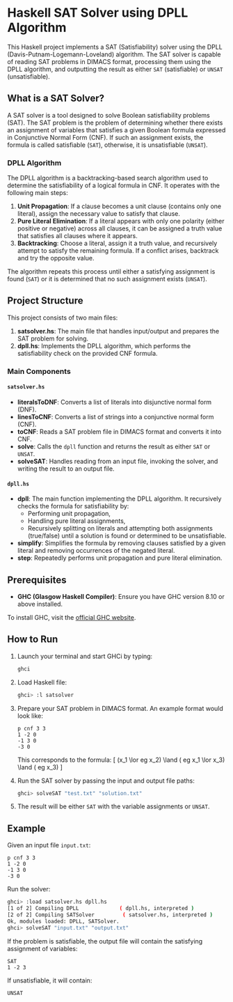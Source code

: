 
# Haskell SAT Solver using DPLL Algorithm

This Haskell project implements a SAT (Satisfiability) solver using the DPLL (Davis-Putnam-Logemann-Loveland) algorithm. The SAT solver is capable of reading SAT problems in DIMACS format, processing them using the DPLL algorithm, and outputting the result as either `SAT` (satisfiable) or `UNSAT` (unsatisfiable).

## What is a SAT Solver?

A SAT solver is a tool designed to solve Boolean satisfiability problems (SAT). The SAT problem is the problem of determining whether there exists an assignment of variables that satisfies a given Boolean formula expressed in Conjunctive Normal Form (CNF). If such an assignment exists, the formula is called satisfiable (`SAT`), otherwise, it is unsatisfiable (`UNSAT`).

### DPLL Algorithm

The DPLL algorithm is a backtracking-based search algorithm used to determine the satisfiability of a logical formula in CNF. It operates with the following main steps:
1. **Unit Propagation**: If a clause becomes a unit clause (contains only one literal), assign the necessary value to satisfy that clause.
2. **Pure Literal Elimination**: If a literal appears with only one polarity (either positive or negative) across all clauses, it can be assigned a truth value that satisfies all clauses where it appears.
3. **Backtracking**: Choose a literal, assign it a truth value, and recursively attempt to satisfy the remaining formula. If a conflict arises, backtrack and try the opposite value.

The algorithm repeats this process until either a satisfying assignment is found (`SAT`) or it is determined that no such assignment exists (`UNSAT`).

## Project Structure

This project consists of two main files:
1. **satsolver.hs**: The main file that handles input/output and prepares the SAT problem for solving.
2. **dpll.hs**: Implements the DPLL algorithm, which performs the satisfiability check on the provided CNF formula.

### Main Components

#### `satsolver.hs`
- **literalsToDNF**: Converts a list of literals into disjunctive normal form (DNF).
- **linesToCNF**: Converts a list of strings into a conjunctive normal form (CNF).
- **toCNF**: Reads a SAT problem file in DIMACS format and converts it into CNF.
- **solve**: Calls the `dpll` function and returns the result as either `SAT` or `UNSAT`.
- **solveSAT**: Handles reading from an input file, invoking the solver, and writing the result to an output file.

#### `dpll.hs`
- **dpll**: The main function implementing the DPLL algorithm. It recursively checks the formula for satisfiability by:
  - Performing unit propagation,
  - Handling pure literal assignments,
  - Recursively splitting on literals and attempting both assignments (true/false) until a solution is found or determined to be unsatisfiable.
- **simplify**: Simplifies the formula by removing clauses satisfied by a given literal and removing occurrences of the negated literal.
- **step**: Repeatedly performs unit propagation and pure literal elimination.

## Prerequisites

- **GHC (Glasgow Haskell Compiler)**: Ensure you have GHC version 8.10 or above installed.
  
To install GHC, visit the [official GHC website](https://www.haskell.org/ghc/).

## How to Run

1. Launch your terminal and start GHCi by typing:
   ```bash
   ghci
   ```
   
2. Load Haskell file:
   ```bash
   ghci> :l satsolver
   ```

3. Prepare your SAT problem in DIMACS format. An example format would look like:
   ```
   p cnf 3 3
   1 -2 0
   -1 3 0
   -3 0
   ```
   This corresponds to the formula: 
   \[
   (x_1 \lor 
eg x_2) \land (
eg x_1 \lor x_3) \land (
eg x_3)
   \]

4. Run the SAT solver by passing the input and output file paths:
   ```bash
   ghci> solveSAT "test.txt" "solution.txt"
   ```

5. The result will be either `SAT` with the variable assignments or `UNSAT`.

## Example

Given an input file `input.txt`:
```
p cnf 3 3
1 -2 0
-1 3 0
-3 0
```

Run the solver:
```bash
ghci> :load satsolver.hs dpll.hs
[1 of 2] Compiling DPLL             ( dpll.hs, interpreted )
[2 of 2] Compiling SATSolver         ( satsolver.hs, interpreted )
Ok, modules loaded: DPLL, SATSolver.
ghci> solveSAT "input.txt" "output.txt"

```

If the problem is satisfiable, the output file will contain the satisfying assignment of variables:
```
SAT
1 -2 3
```
If unsatisfiable, it will contain:
```
UNSAT
```
